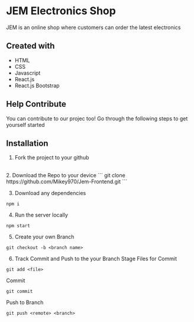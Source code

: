 # JEM Electronics Shop 
JEM is an online shop where customers can order the latest electronics

## Created with

<ul>
  <li>HTML</li>
  <li>CSS</li>
  <li>Javascript</li>
  <li>React.js</li>
  <li>React.js Bootstrap</li>
</ul>

## Help Contribute 
You can contribute to our projec too! Go through the following steps to get yourself started

## Installation 
1. Fork the project to your github
</br>
2. Download the Repo to your device
```
git clone https://github.com/Mikey970/Jem-Frontend.git
```

3. Download any dependencies
```
npm i 
```

4. Run the server locally 
```
npm start
```

5. Create your own Branch 
```
git checkout -b <branch name>
```

6. Track Commit and Push to the your Branch 
Stage Files for Commit
```
git add <file>
```

Commit
```
git commit 
```

Push to Branch 
```
git push <remote> <branch>
```
